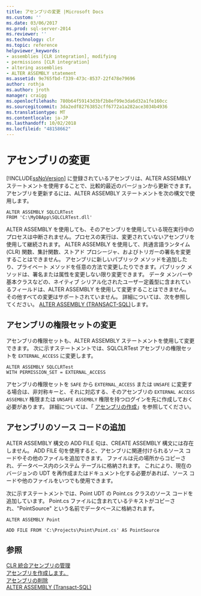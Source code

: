 ```yaml
---
title: アセンブリの変更 |Microsoft Docs
ms.custom: ''
ms.date: 03/06/2017
ms.prod: sql-server-2014
ms.reviewer: ''
ms.technology: clr
ms.topic: reference
helpviewer_keywords:
- assemblies [CLR integration], modifying
- permissions [CLR integration]
- altering assemblies
- ALTER ASSEMBLY statement
ms.assetid: 9e765fbd-f339-473c-8537-22f478e79696
author: rothja
ms.author: jroth
manager: craigg
ms.openlocfilehash: 780b64f59143d3bf2b8ef99e3da6d32a1fe160cc
ms.sourcegitcommit: 3da2edf82763852cff6772a1a282ace3034b4936
ms.translationtype: MT
ms.contentlocale: ja-JP
ms.lasthandoff: 10/02/2018
ms.locfileid: "48158662"
---
```

# <a name="altering-an-assembly"></a>アセンブリの変更
  [!INCLUDE[ssNoVersion](../../../includes/ssnoversion-md.md)] に登録されているアセンブリは、ALTER ASSEMBLY ステートメントを使用することで、比較的最近のバージョンから更新できます。 アセンブリを更新するには、ALTER ASSEMBLY ステートメントを次の構文で使用します。  
  
```  
ALTER ASSEMBLY SQLCLRTest  
FROM 'C:\MyDBApp\SQLCLRTest.dll'  
```  
  
 ALTER ASSEMBLY を使用しても、そのアセンブリを使用している現在実行中のプロセスは中断されません。プロセスの実行は、変更されていないアセンブリを使用して継続されます。 ALTER ASSEMBLY を使用して、共通言語ランタイム (CLR) 関数、集計関数、ストアド プロシージャ、およびトリガーの署名を変更することはできません。 アセンブリに新しいパブリック メソッドを追加したり、プライベート メソッドを任意の方法で変更したりできます。パブリック メソッドは、署名または属性を変更しない限り変更できます。 データ メンバーや基本クラスなどの、ネイティブ シリアル化されたユーザー定義型に含まれているフィールドは、ALTER ASSEMBLY を使用して変更することはできません。 その他すべての変更はサポートされていません。 詳細については、次を参照してください。 [ALTER ASSEMBLY &#40;TRANSACT-SQL&#41;](/sql/t-sql/statements/alter-assembly-transact-sql)します。  
  
## <a name="changing-the-permission-set-of-an-assembly"></a>アセンブリの権限セットの変更  
 アセンブリの権限セットも、ALTER ASSEMBLY ステートメントを使用して変更できます。 次に示すステートメントでは、SQLCLRTest アセンブリの権限セットを `EXTERNAL_ACCESS` に変更します。  
  
```  
ALTER ASSEMBLY SQLCLRTest  
WITH PERMISSION_SET = EXTERNAL_ACCESS   
```  
  
 アセンブリの権限セットを `SAFE` から `EXTERNAL_ACCESS` または `UNSAFE` に変更する場合は、非対称キーと、それに対応する、そのアセンブリの `EXTERNAL ACCESS ASSEMBLY` 権限または `UNSAFE ASSEMBLY` 権限を持つログインを先に作成しておく必要があります。 詳細については、「 [アセンブリの作成](creating-an-assembly.md)」を参照してください。  
  
## <a name="adding-the-source-code-of-an-assembly"></a>アセンブリのソース コードの追加  
 ALTER ASSEMBLY 構文の ADD FILE 句は、CREATE ASSEMBLY 構文には存在しません。 ADD FILE 句を使用すると、アセンブリに関連付けられるソース コードやその他のファイルを追加できます。 ファイルは元の場所からコピーされ、データベース内のシステム テーブルに格納されます。 これにより、現在のバージョンの UDT を再作成またはドキュメント化する必要があれば、ソース コードや他のファイルをいつでも使用できます。  
  
 次に示すステートメントでは、Point UDT の Point.cs クラスのソース コードを追加しています。 Point.cs ファイルに含まれているテキストがコピーされ、"PointSource" という名前でデータベースに格納されます。  
  
 `ALTER ASSEMBLY Point`  
  
 `ADD FILE FROM 'C:\Projects\Point\Point.cs' AS PointSource`  
  
## <a name="see-also"></a>参照  
 [CLR 統合アセンブリの管理](managing-clr-integration-assemblies.md)   
 [アセンブリを作成します。](creating-an-assembly.md)   
 [アセンブリの削除](dropping-an-assembly.md)   
 [ALTER ASSEMBLY &#40;Transact-SQL&#41;](/sql/t-sql/statements/alter-assembly-transact-sql)  
  
  

